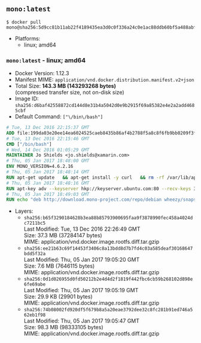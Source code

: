 ## `mono:latest`

```console
$ docker pull mono@sha256:5d9cc81b11ab22f4189435ea3d0c0f336a24c0e1ac88ddb60bf5a488abf7b86f
```

-	Platforms:
	-	linux; amd64

### `mono:latest` - linux; amd64

-	Docker Version: 1.12.3
-	Manifest MIME: `application/vnd.docker.distribution.manifest.v2+json`
-	Total Size: **143.3 MB (143293268 bytes)**  
	(compressed transfer size, not on-disk size)
-	Image ID: `sha256:d6baf42558872cd144d8e31b4a5042d0e9b2915f69a85382e4e2a2add4685cbf`
-	Default Command: `["\/bin\/bash"]`

```dockerfile
# Tue, 13 Dec 2016 22:15:37 GMT
ADD file:199da03e20ee14ea6024525caeb8435b86af4b2788f5a8c8f6fb9bb0209f3fff in / 
# Tue, 13 Dec 2016 22:15:46 GMT
CMD ["/bin/bash"]
# Wed, 14 Dec 2016 01:05:29 GMT
MAINTAINER Jo Shields <jo.shields@xamarin.com>
# Thu, 05 Jan 2017 18:48:00 GMT
ENV MONO_VERSION=4.6.2.16
# Thu, 05 Jan 2017 18:48:14 GMT
RUN apt-get update   && apt-get install -y curl   && rm -rf /var/lib/apt/lists/*
# Thu, 05 Jan 2017 18:48:16 GMT
RUN apt-key adv --keyserver hkp://keyserver.ubuntu.com:80 --recv-keys 3FA7E0328081BFF6A14DA29AA6A19B38D3D831EF
# Thu, 05 Jan 2017 18:49:03 GMT
RUN echo "deb http://download.mono-project.com/repo/debian wheezy/snapshots/$MONO_VERSION main" > /etc/apt/sources.list.d/mono-xamarin.list   && apt-get update   && apt-get install -y binutils mono-devel ca-certificates-mono fsharp mono-vbnc nuget referenceassemblies-pcl   && rm -rf /var/lib/apt/lists/* /tmp/*
```

-	Layers:
	-	`sha256:b65f3290184628b3ea88b85793900695faa9f3878990fec458a4024dc7211bc5`  
		Last Modified: Tue, 13 Dec 2016 22:26:49 GMT  
		Size: 37.3 MB (37284147 bytes)  
		MIME: application/vnd.docker.image.rootfs.diff.tar.gzip
	-	`sha256:ee21b63c69f14453f3406c8a13bdd8d7b7fd4c03a585deaf30168647bdd5f32a`  
		Last Modified: Thu, 05 Jan 2017 19:05:20 GMT  
		Size: 7.6 MB (7646115 bytes)  
		MIME: application/vnd.docker.image.rootfs.diff.tar.gzip
	-	`sha256:0d1d026955d0fd50212b2e4d4d2f1819f442fbc6cb59b268102d898e6fe69abe`  
		Last Modified: Thu, 05 Jan 2017 19:05:19 GMT  
		Size: 29.9 KB (29901 bytes)  
		MIME: application/vnd.docker.image.rootfs.diff.tar.gzip
	-	`sha256:74b08002fd920df5f679b8a5a20eae3792dee32c8fc281b91ed746a562eb1f98`  
		Last Modified: Thu, 05 Jan 2017 19:05:47 GMT  
		Size: 98.3 MB (98333105 bytes)  
		MIME: application/vnd.docker.image.rootfs.diff.tar.gzip
